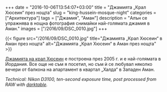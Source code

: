 +++
date = "2016-10-06T13:54:07+03:00"
title = "Джамията „Крал Хюсеин“ през нощта"
slug = "king-hussein-mosque-night"
categories = ["Архитектура"]
tags = ["Джамия", "Аман"]
description = "Алън се упражнява в нощна фотография снимайки най-голямата джамия в Аман."
images = ["/2016/09/DSC_0010.jpg"]
+++

{{< figure src="/2016/09/DSC_0010.jpg" title="Джамията „Крал Хюсеин“ в Аман през нощта" alt="Джамията „Крал Хюсеин“ в Аман през нощта" >}}

[Джамията на крал Хюсеин](https://en.wikipedia.org/wiki/King_Hussein_Mosque) е построена през 2005 г. и е най-голямата в Йордания. Все още не съм я посетил, но съм ѝ се любувал няколко вечери от балкона на апартамент в квартал „Халда“ в Западен Аман.

<!--more-->

*Technical: Nikon D3100, ten-second exposure time, post processed from RAW with [darktable](https://www.darktable.org/).*
